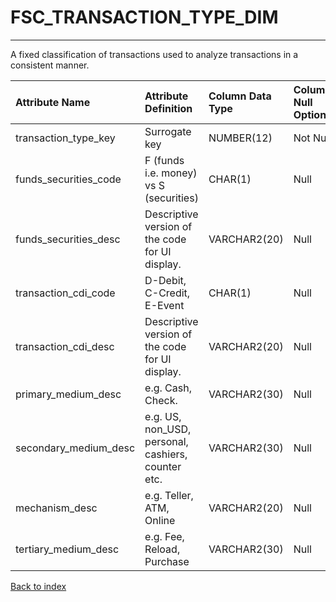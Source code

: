 # FSC_TRANSACTION_TYPE_DIM

---

A fixed classification of transactions used to analyze transactions in a consistent manner.

| Attribute Name        | Attribute Definition                               | Column Data Type   | Column Null Option   | Column Is PK   | Column Is FK   |
|:----------------------|:---------------------------------------------------|:-------------------|:---------------------|:---------------|:---------------|
| transaction_type_key  | Surrogate key                                      | NUMBER(12)         | Not Null             | Yes            | No             |
| funds_securities_code | F (funds i.e. money) vs S (securities)             | CHAR(1)            | Null                 | No             | No             |
| funds_securities_desc | Descriptive version of the code for UI display.    | VARCHAR2(20)       | Null                 | No             | No             |
| transaction_cdi_code  | D-Debit, C-Credit, E-Event                         | CHAR(1)            | Null                 | No             | No             |
| transaction_cdi_desc  | Descriptive version of the code for UI display.    | VARCHAR2(20)       | Null                 | No             | No             |
| primary_medium_desc   | e.g. Cash, Check.                                  | VARCHAR2(30)       | Null                 | No             | No             |
| secondary_medium_desc | e.g. US, non_USD, personal, cashiers, counter etc. | VARCHAR2(30)       | Null                 | No             | No             |
| mechanism_desc        | e.g. Teller, ATM, Online                           | VARCHAR2(20)       | Null                 | No             | No             |
| tertiary_medium_desc  | e.g. Fee, Reload, Purchase                         | VARCHAR2(30)       | Null                 | No             | No             |

[Back to index](./index.md)